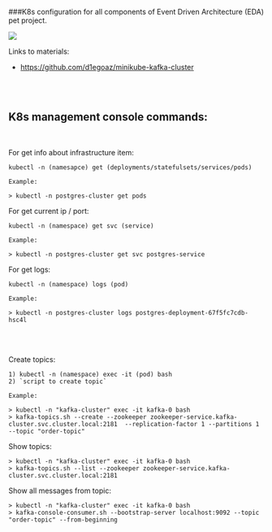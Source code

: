 ###K8s configuration for all components of Event Driven Architecture (EDA) pet project.

![](.docs/Schema.png)


Links to materials:
- https://github.com/d1egoaz/minikube-kafka-cluster

<br/>
<br/>

## K8s management console commands:

<br>

For get info about infrastructure item: 
```
kubectl -n (namesapce) get (deployments/statefulsets/services/pods)

Example: 

> kubectl -n postgres-cluster get pods
```

For get current ip / port: 
```
kubectl -n (namespace) get svc (service)

Example: 

> kubectl -n postgres-cluster get svc postgres-service
```

For get logs: 
```
kubectl -n (namespace) logs (pod)

Example: 

> kubectl -n postgres-cluster logs postgres-deployment-67f5fc7cdb-hsc4l
```

<br/>
<br/>


Create topics:
```
1) kubectl -n (namespace) exec -it (pod) bash
2) `script to create topic`

Example:

> kubectl -n "kafka-cluster" exec -it kafka-0 bash
> kafka-topics.sh --create --zookeeper zookeeper-service.kafka-cluster.svc.cluster.local:2181  --replication-factor 1 --partitions 1 --topic "order-topic"
```

Show topics:
```
> kubectl -n "kafka-cluster" exec -it kafka-0 bash
> kafka-topics.sh --list --zookeeper zookeeper-service.kafka-cluster.svc.cluster.local:2181
```

Show all messages from topic:
```
> kubectl -n "kafka-cluster" exec -it kafka-0 bash
> kafka-console-consumer.sh --bootstrap-server localhost:9092 --topic "order-topic" --from-beginning
```


